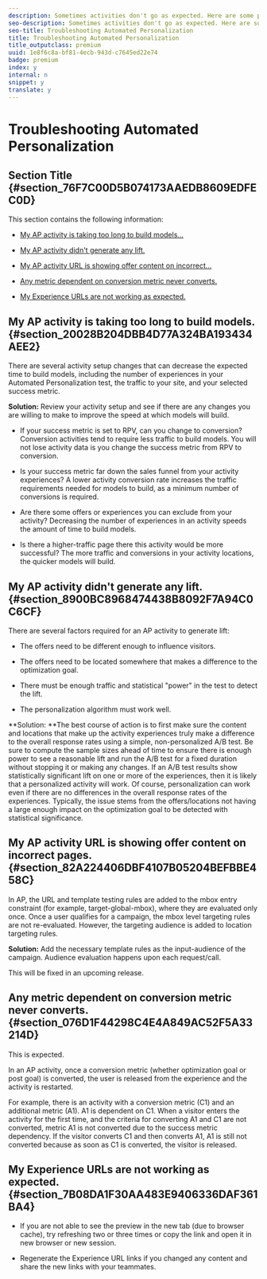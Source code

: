 ```yaml
---
description: Sometimes activities don't go as expected. Here are some potential challenges you might face while using Automated Personalization, and some suggested solutions.
seo-description: Sometimes activities don't go as expected. Here are some potential challenges you might face while using Automated Personalization, and some suggested solutions.
seo-title: Troubleshooting Automated Personalization
title: Troubleshooting Automated Personalization
title_outputclass: premium
uuid: 1e8f6c8a-bf81-4ecb-943d-c7645ed22e74
badge: premium
index: y
internal: n
snippet: y
translate: y
---
```


# Troubleshooting Automated Personalization


## Section Title {#section_76F7C00D5B074173AAEDB8609EDFEC0D}

This section contains the following information: 


* [ My AP activity is taking too long to build models...](../../c_activities/t_automated_personalization/r_ap-trouble.md#section_20028B204DBB4D77A324BA193434AEE2) 

* [ My AP activity didn't generate any lift.](../../c_activities/t_automated_personalization/r_ap-trouble.md#section_8900BC8968474438B8092F7A94C0C6CF) 

* [ My AP activity URL is showing offer content on incorrect...](../../c_activities/t_automated_personalization/r_ap-trouble.md#section_82A224406DBF4107B05204BEFBBE458C) 

* [ Any metric dependent on conversion metric never converts.](../../c_activities/t_automated_personalization/r_ap-trouble.md#section_076D1F44298C4E4A849AC52F5A33214D) 

* [ My Experience URLs are not working as expected.](../../c_activities/t_automated_personalization/r_ap-trouble.md#section_7B08DA1F30AA483E9406336DAF361BA4) 



## My AP activity is taking too long to build models. {#section_20028B204DBB4D77A324BA193434AEE2}

There are several activity setup changes that can decrease the expected time to build models, including the number of experiences in your Automated Personalization test, the traffic to your site, and your selected success metric. 

**Solution:** Review your activity setup and see if there are any changes you are willing to make to improve the speed at which models will build. 


* If your success metric is set to RPV, can you change to conversion? Conversion activities tend to require less traffic to build models. You will not lose activity data is you change the success metric from RPV to conversion. 

* Is your success metric far down the sales funnel from your activity experiences? A lower activity conversion rate increases the traffic requirements needed for models to build, as a minimum number of conversions is required. 

* Are there some offers or experiences you can exclude from your activity? Decreasing the number of experiences in an activity speeds the amount of time to build models. 

* Is there a higher-traffic page there this activity would be more successful? The more traffic and conversions in your activity locations, the quicker models will build. 



## My AP activity didn't generate any lift. {#section_8900BC8968474438B8092F7A94C0C6CF}

There are several factors required for an AP activity to generate lift: 


* The offers need to be different enough to influence visitors. 

* The offers need to be located somewhere that makes a difference to the optimization goal. 

* There must be enough traffic and statistical "power" in the test to detect the lift. 

* The personalization algorithm must work well. 



**Solution: **The best course of action is to first make sure the content and locations that make up the activity experiences truly make a difference to the overall response rates using a simple, non-personalized A/B test. Be sure to compute the sample sizes ahead of time to ensure there is enough power to see a reasonable lift and run the A/B test for a fixed duration without stopping it or making any changes. If an A/B test results show statistically significant lift on one or more of the experiences, then it is likely that a personalized activity will work. Of course, personalization can work even if there are no differences in the overall response rates of the experiences. Typically, the issue stems from the offers/locations not having a large enough impact on the optimization goal to be detected with statistical significance. 

## My AP activity URL is showing offer content on incorrect pages. {#section_82A224406DBF4107B05204BEFBBE458C}

In AP, the URL and template testing rules are added to the mbox entry constraint (for example, target-global-mbox), where they are evaluated only once. Once a user qualifies for a campaign, the mbox level targeting rules are not re-evaluated. However, the targeting audience is added to location targeting rules. 

**Solution:** Add the necessary template rules as the input-audience of the campaign. Audience evaluation happens upon each request/call. 

This will be fixed in an upcoming release. 

## Any metric dependent on conversion metric never converts. {#section_076D1F44298C4E4A849AC52F5A33214D}

This is expected. 

In an AP activity, once a conversion metric (whether optimization goal or post goal) is converted, the user is released from the experience and the activity is restarted. 

For example, there is an activity with a conversion metric (C1) and an additional metric (A1). A1 is dependent on C1. When a visitor enters the activity for the first time, and the criteria for converting A1 and C1 are not converted, metric A1 is not converted due to the success metric dependency. If the visitor converts C1 and then converts A1, A1 is still not converted because as soon as C1 is converted, the visitor is released. 

## My Experience URLs are not working as expected. {#section_7B08DA1F30AA483E9406336DAF361BA4}


* If you are not able to see the preview in the new tab (due to browser cache), try refreshing two or three times or copy the link and open it in new browser or new session. 

* Regenerate the Experience URL links if you changed any content and share the new links with your teammates. 


